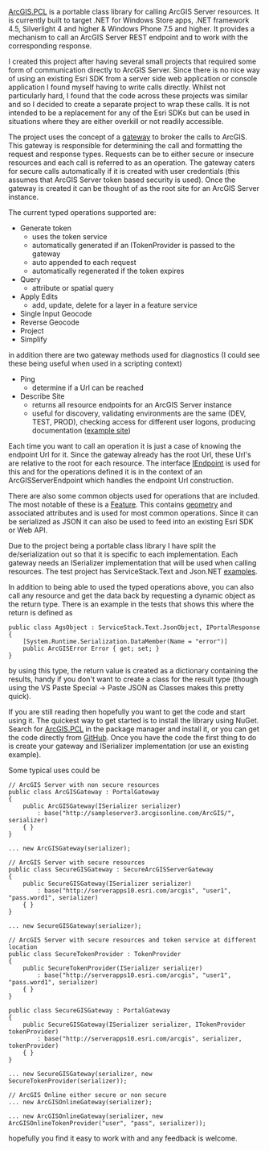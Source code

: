 ﻿[ArcGIS.PCL](https://github.com/davetimmins/ArcGIS.PCL) is a portable class library for calling ArcGIS Server resources. It is currently built to target .NET for Windows Store apps, .NET framework 4.5, Silverlight 4 and higher & Windows Phone 7.5 and higher. It provides a mechanism to call an ArcGIS Server REST endpoint and to work with the corresponding response.

I created this project after having several small projects that required some form of communication directly to ArcGIS Server. Since there is no nice way of using an existing Esri SDK from a server side web application or console application I found myself having to write calls directly. Whilst not particularly hard, I found that the code across these projects was similar and so I decided to create a separate project to wrap these calls. It is not intended to be a replacement for any of the Esri SDKs but can be used in situations where they are either overkill or not readily accessible.

The project uses the concept of a [gateway](https://github.com/davetimmins/ArcGIS.PCL/blob/master/ArcGIS.ServiceModel/IPortalGateway.cs) to broker the calls to ArcGIS. This gateway is responsible for determining the call and formatting the request and response types. Requests can be to either secure or insecure resources and each call is referred to as an operation. The gateway caters for secure calls automatically if it is created with user credentials (this assumes that ArcGIS Server token based security is used). Once the gateway is created it can be thought of as the root site for an ArcGIS Server instance.

The current typed operations supported are:

* Generate token 
  * uses the token service 
  * automatically generated if an ITokenProvider is passed to the gateway
  * auto appended to each request
  * automatically regenerated if the token expires
* Query
  * attribute or spatial query
* Apply Edits 
  * add, update, delete for a layer in a feature service
* Single Input Geocode 
* Reverse Geocode
* Project
* Simplify

in addition there are two gateway methods used for diagnostics (I could see these being useful when used in a scripting context)

* Ping
  * determine if a Url can be reached
* Describe Site 
  * returns all resource endpoints for an ArcGIS Server instance 
  * useful for discovery, validating environments are the same (DEV, TEST, PROD), checking access for different user logons, producing documentation ([example site](https://arcgissitedescriptor.azurewebsites.net/))


Each time you want to call an operation it is just a case of knowing the endpoint Url for it. Since the gateway already has the root Url, these Url's are relative to the root for each resource. The interface [IEndpoint](https://github.com/davetimmins/ArcGIS.PCL/blob/master/ArcGIS.ServiceModel/Common/IEndpoint.cs) is used for this and for the operations defined it is in the context of an ArcGISServerEndpoint which handles the endpoint Url construction.

There are also some common objects used for operations that are included. The most notable of these is a [Feature](https://github.com/davetimmins/ArcGIS.PCL/blob/master/ArcGIS.ServiceModel/Common/Feature.cs). This contains [geometry](https://github.com/davetimmins/ArcGIS.PCL/blob/master/ArcGIS.ServiceModel/Common/IGeometry.cs) and associated attributes and is used for most common operations. Since it can be serialized as JSON it can also be used to feed into an existing Esri SDK or Web API.

Due to the project being a portable class library I have split the de/serialization out so that it is specific to each implementation. Each gateway needs an ISerializer implementation that will be used when calling resources. The test project has ServiceStack.Text and Json.NET [examples](https://github.com/davetimmins/ArcGIS.PCL/blob/master/ArcGIS.Test/ISerializer.cs).

In addition to being able to used the typed operations above, you can also call any resource and get the data back by requesting a dynamic object as the return type. There is an example in the tests that shows this where the return is defined as
<pre><code>public class AgsObject : ServiceStack.Text.JsonObject, IPortalResponse
{
    [System.Runtime.Serialization.DataMember(Name = "error")]
    public ArcGISError Error { get; set; }
}
</code></pre>

by using this type, the return value is created as a dictionary containing the results, handy if you don't want to create a class for the result type (though using the VS Paste Special -> Paste JSON as Classes makes this pretty quick).

If you are still reading then hopefully you want to get the code and start using it. The quickest way to get started is to install the library using NuGet. Search for [ArcGIS.PCL](https://www.nuget.org/packages/ArcGIS.PCL/) in the package manager and install it, or you can get the code directly from [GitHub](https://github.com/davetimmins/ArcGIS.PCL/releases). Once you have the code the first thing to do is create your gateway and ISerializer implementation (or use an existing example).

Some typical uses could be
<pre><code>// ArcGIS Server with non secure resources
public class ArcGISGateway : PortalGateway
{
    public ArcGISGateway(ISerializer serializer)
        : base("http://sampleserver3.arcgisonline.com/ArcGIS/", serializer)
    { }
}
 
... new ArcGISGateway(serializer);
 
// ArcGIS Server with secure resources
public class SecureGISGateway : SecureArcGISServerGateway
{
    public SecureGISGateway(ISerializer serializer)
        : base("http://serverapps10.esri.com/arcgis", "user1", "pass.word1", serializer)
    { }
}
 
... new SecureGISGateway(serializer);
 
// ArcGIS Server with secure resources and token service at different location
public class SecureTokenProvider : TokenProvider
{
    public SecureTokenProvider(ISerializer serializer)
        : base("http://serverapps10.esri.com/arcgis", "user1", "pass.word1", serializer)
    { }
}
 
public class SecureGISGateway : PortalGateway
{
    public SecureGISGateway(ISerializer serializer, ITokenProvider tokenProvider)
        : base("http://serverapps10.esri.com/arcgis", serializer, tokenProvider)
    { }
}
 
... new SecureGISGateway(serializer, new SecureTokenProvider(serializer));
 
// ArcGIS Online either secure or non secure
... new ArcGISOnlineGateway(serializer);
 
... new ArcGISOnlineGateway(serializer, new ArcGISOnlineTokenProvider("user", "pass", serializer));
</code></pre>

hopefully you find it easy to work with and any feedback is welcome.
